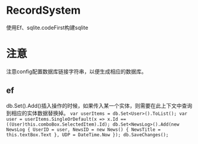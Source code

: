 # RecordSystem
使用Ef、sqlite.codeFirst构建sqlite 
# 注意
注意config配置数据库链接字符串，以便生成相应的数据库。
## ef
db.Set<NewsLog>().Add()插入操作的时候，如果传入某一个实体，则需要在此上下文中查询到相应的实体数据替换掉。
`
	var userItems = db.Set<User>().ToList();
	var user = userItems.SingleOrDefault(x => x.Id == ((User)this.comboBox.SelectedItem).Id);
	db.Set<NewsLog>().Add(new NewsLog { UserID = user, NewsID = new News() { NewsTitle = this.textBox.Text }, UDP = DateTime.Now });
	db.SaveChanges();
`
